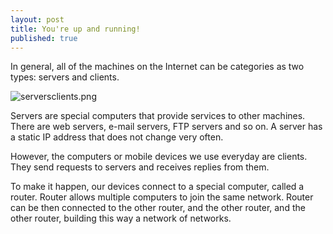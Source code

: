 ```yaml
---
layout: post
title: You're up and running!
published: true
---
```


In general, all of the machines on the Internet can be categories as two types: servers and clients.

![serversclients.png]({{site.baseurl}}/_posts/serversclients.png)

Servers are special computers that provide services to other machines. There are web servers, e-mail servers, FTP servers and so on. A server has a static IP address that does not change very often.

However, the computers or mobile devices we use everyday are clients. They send requests to servers and receives replies from them.

To make it happen, our devices connect to a special computer, called a router. Router allows multiple computers to join the same network. Router can be then connected to the other router, and the other router, and the other router, building this way a network of networks.



